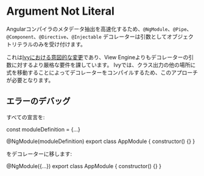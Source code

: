 # Argument Not Literal

Angularコンパイラのメタデータ抽出を高速化するため、`@NgModule`、`@Pipe`、`@Component`、`@Directive`、`@Injectable` デコレーターは引数としてオブジェクトリテラルのみを受け付けます。

これは[Ivyにおける意図的な変更](https://github.com/angular/angular/issues/30840#issuecomment-498869540)であり、View Engineよりもデコレーターの引数に対するより厳格な要件を課しています。
Ivyでは、クラス出力の他の場所に式を移動することによってデコレーターをコンパイルするため、このアプローチが必要となります。

## エラーのデバッグ

すべての宣言を:

<docs-code language="typescript">

const moduleDefinition = {…}

@NgModule(moduleDefinition)
export class AppModule {
    constructor() {}
}

</docs-code>

をデコレーターに移します:

<docs-code language="typescript">

@NgModule({…})
export class AppModule {
    constructor() {}
}

</docs-code>
